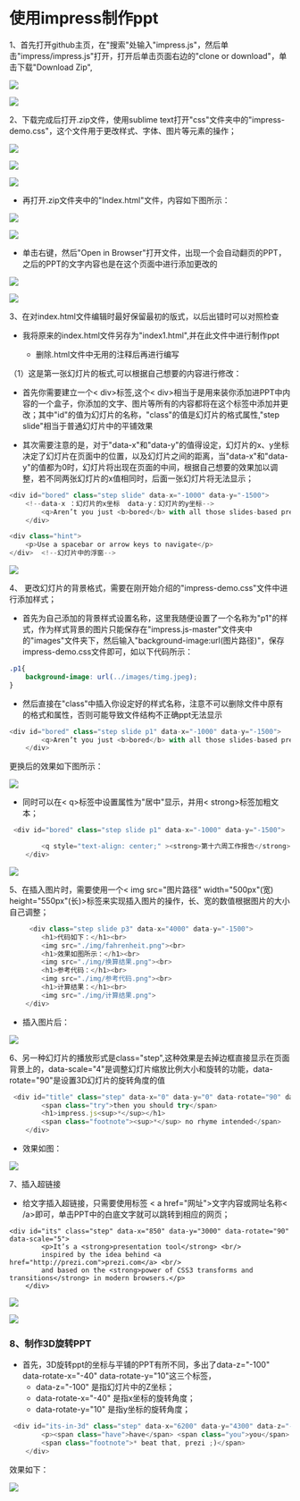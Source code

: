 # 使用impress制作ppt
1、首先打开github主页，在"搜索"处输入"impress.js"，然后单击"impress/impress.js"打开，打开后单击页面右边的"clone or download"，单击下载"Download Zip",

![](../impress/image/1.png)

![](../impress/image/2.png)

2、下载完成后打开.zip文件，使用sublime text打开"css"文件夹中的"impress-demo.css"，这个文件用于更改样式、字体、图片等元素的操作；

![](../impress/image/3.png)

![](../impress/image/4.png)

![](../impress/image/6.png)

* 再打开.zip文件夹中的"Index.html"文件，内容如下图所示：

![](../impress/image/5.png)

![](../impress/image/7.png)

* 单击右键，然后"Open in Browser"打开文件，出现一个会自动翻页的PPT，之后的PPT的文字内容也是在这个页面中进行添加更改的

![](../impress/image/8.png)

![](../impress/image/9.png)

3、在对index.html文件编辑时最好保留最初的版式，以后出错时可以对照检查

* 我将原来的index.html文件另存为"index1.html",并在此文件中进行制作ppt

	* 删除.html文件中无用的注释后再进行编写

（1）这是第一张幻灯片的板式,可以根据自己想要的内容进行修改：

* 首先你需要建立一个< div>标签,这个< div>相当于是用来装你添加进PPT中内容的一个盒子，你添加的文字、图片等所有的内容都将在这个标签中添加并更改；其中"id"的值为幻灯片的名称，"class"的值是幻灯片的格式属性,"step slide"相当于普通幻灯片中的平铺效果

* 其次需要注意的是，对于"data-x"和"data-y"的值得设定，幻灯片的x、y坐标决定了幻灯片在页面中的位置，以及幻灯片之间的距离，当"data-x"和"data-y"的值都为0时，幻灯片将出现在页面的中间，根据自己想要的效果加以调整，若不同两张幻灯片的x值相同时，后面一张幻灯片将无法显示；

```javascript
<div id="bored" class="step slide" data-x="-1000" data-y="-1500">
	<!--data-x ：幻灯片的x坐标  data-y：幻灯片的y坐标-->
        <q>Aren’t you just <b>bored</b> with all those slides-based presentations?</q>  <!--幻灯片文本内容 -->
    </div>

<div class="hint">
    <p>Use a spacebar or arrow keys to navigate</p>
</div>	<!--幻灯片中的浮窗-->
```

![](../impress/image/9.png)

4、 更改幻灯片的背景格式，需要在刚开始介绍的"impress-demo.css"文件中进行添加样式；

* 首先为自己添加的背景样式设置名称，这里我随便设置了一个名称为"p1"的样式，作为样式背景的图片只能保存在"impress.js-master"文件夹中的"images"文件夹下，然后输入"background-image:url(图片路径)"，保存impress-demo.css文件即可，如以下代码所示：

```css
.p1{
    background-image: url(../images/timg.jpeg);
}
```
* 然后直接在"class"中插入你设定好的样式名称，注意不可以删除文件中原有的格式和属性，否则可能导致文件结构不正确ppt无法显示

```javascript
<div id="bored" class="step slide p1" data-x="-1000" data-y="-1500">
        <q>Aren’t you just <b>bored</b> with all those slides-based presentations?</q> 
    </div>
```

更换后的效果如下图所示：

![](../impress/image/更换后效果.png)

* 同时可以在< q>标签中设置属性为"居中"显示，并用< strong>标签加粗文本；

```javascript
 <div id="bored" class="step slide p1" data-x="-1000" data-y="-1500">

        <q style="text-align: center;" ><strong>第十六周工作报告</strong></q>	<!-- 在<q>标签中加入属性设置内容居中：style="text-align: center;" <strong>标签加粗文本-->
    </div>
```
![](../impress/image/居中效果.png)

5、在插入图片时，需要使用一个< img src="图片路径" width="500px"(宽) height="550px"(长)>标签来实现插入图片的操作，长、宽的数值根据图片的大小自己调整；

```javascript
     <div class="step slide p3" data-x="4000" data-y="-1500">
        <h1>代码如下：</h1><br>
     	<img src="./img/fahrenheit.png"><br>
        <h1>效果如图所示：</h1><br>
        <img src="./img/换算结果.png"><br>
        <h1>参考代码：</h1><br>
        <img src="./img/参考代码.png"><br>
        <h1>计算结果：</h1><br>
        <img src="./img/计算结果.png">
    </div>
```

* 插入图片后：

![](../impress/image/插入图片.png)

6、另一种幻灯片的播放形式是class="step",这种效果是去掉边框直接显示在页面背景上的，data-scale="4"是调整幻灯片缩放比例大小和旋转的功能，data-rotate="90"是设置3D幻灯片的旋转角度的值

```javascript
 <div id="title" class="step" data-x="0" data-y="0" data-rotate="90" data-scale="4">
        <span class="try">then you should try</span>
        <h1>impress.js<sup>*</sup></h1>
        <span class="footnote"><sup>*</sup> no rhyme intended</span>
    </div>
```

* 效果如图：

![](../impress/image/step效果.png)

 7、插入超链接
 * 给文字插入超链接，只需要使用标签 < a href="网址">文字内容或网址名称< /a>即可，单击PPT中的白底文字就可以跳转到相应的网页；

```
<div id="its" class="step" data-x="850" data-y="3000" data-rotate="90" data-scale="5">
        <p>It’s a <strong>presentation tool</strong> <br/>
        inspired by the idea behind <a href="http://prezi.com">prezi.com</a> <br/>
        and based on the <strong>power of CSS3 transforms and transitions</strong> in modern browsers.</p>
    </div>
```
 ![](../impress/image/超链接.png)

![](../impress/image/链接展示.png)

### 8、制作3D旋转PPT

* 首先，3D旋转ppt的坐标与平铺的PPT有所不同，多出了data-z="-100" data-rotate-x="-40" data-rotate-y="10"这三个标签，
	* data-z="-100" 是指幻灯片中的Z坐标；
	* data-rotate-x="-40" 是指x坐标的旋转角度；
	*  data-rotate-y="10" 是指y坐标的旋转角度；

```javascript
 <div id="its-in-3d" class="step" data-x="6200" data-y="4300" data-z="-100" data-rotate-x="-40" data-rotate-y="10" data-scale="2">
        <p><span class="have">have</span> <span class="you">you</span> <span class="noticed">noticed</span> <span class="its">it’s</span> <span class="in">in</span> <b>3D<sup>*</sup></b>?</p>
        <span class="footnote">* beat that, prezi ;)</span>
    </div>

```

效果如下：

![](../impress/image/3D效果.png)



